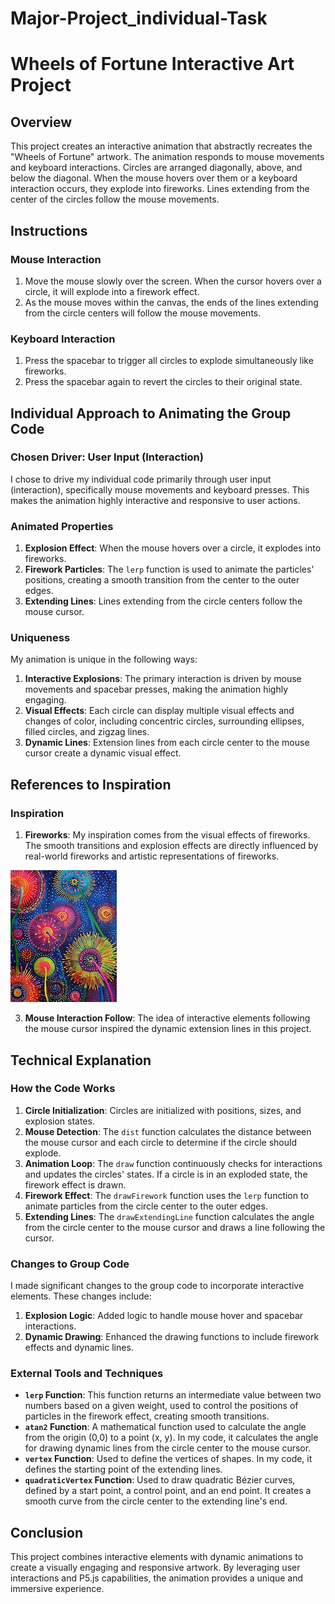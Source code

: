 # Major-Project_individual-Task
# Wheels of Fortune Interactive Art Project

## Overview
This project creates an interactive animation that abstractly recreates the "Wheels of Fortune" artwork. The animation responds to mouse movements and keyboard interactions. Circles are arranged diagonally, above, and below the diagonal. When the mouse hovers over them or a keyboard interaction occurs, they explode into fireworks. Lines extending from the center of the circles follow the mouse movements.

## Instructions

### Mouse Interaction
1. Move the mouse slowly over the screen. When the cursor hovers over a circle, it will explode into a firework effect.
2. As the mouse moves within the canvas, the ends of the lines extending from the circle centers will follow the mouse movements.

### Keyboard Interaction
1. Press the spacebar to trigger all circles to explode simultaneously like fireworks.
2. Press the spacebar again to revert the circles to their original state.

## Individual Approach to Animating the Group Code

### Chosen Driver: User Input (Interaction)
I chose to drive my individual code primarily through user input (interaction), specifically mouse movements and keyboard presses. This makes the animation highly interactive and responsive to user actions.

### Animated Properties
1. **Explosion Effect**: When the mouse hovers over a circle, it explodes into fireworks.
2. **Firework Particles**: The `lerp` function is used to animate the particles' positions, creating a smooth transition from the center to the outer edges.
3. **Extending Lines**: Lines extending from the circle centers follow the mouse cursor.

### Uniqueness
My animation is unique in the following ways:
1. **Interactive Explosions**: The primary interaction is driven by mouse movements and spacebar presses, making the animation highly engaging.
2. **Visual Effects**: Each circle can display multiple visual effects and changes of color, including concentric circles, surrounding ellipses, filled circles, and zigzag lines.
3. **Dynamic Lines**: Extension lines from each circle center to the mouse cursor create a dynamic visual effect.

## References to Inspiration

### Inspiration
1. **Fireworks**: My inspiration comes from the visual effects of fireworks. The smooth transitions and explosion effects are directly influenced by real-world fireworks and artistic representations of fireworks.

![Firework Art](Group%20Assignment/assets/Firework%20Art.jpg)
   
3. **Mouse Interaction Follow**: The idea of interactive elements following the mouse cursor inspired the dynamic extension lines in this project.

## Technical Explanation

### How the Code Works
1. **Circle Initialization**: Circles are initialized with positions, sizes, and explosion states.
2. **Mouse Detection**: The `dist` function calculates the distance between the mouse cursor and each circle to determine if the circle should explode.
3. **Animation Loop**: The `draw` function continuously checks for interactions and updates the circles' states. If a circle is in an exploded state, the firework effect is drawn.
4. **Firework Effect**: The `drawFirework` function uses the `lerp` function to animate particles from the circle center to the outer edges.
5. **Extending Lines**: The `drawExtendingLine` function calculates the angle from the circle center to the mouse cursor and draws a line following the cursor.

### Changes to Group Code
I made significant changes to the group code to incorporate interactive elements. These changes include:
1. **Explosion Logic**: Added logic to handle mouse hover and spacebar interactions.
2. **Dynamic Drawing**: Enhanced the drawing functions to include firework effects and dynamic lines.

### External Tools and Techniques
- **`lerp` Function**: This function returns an intermediate value between two numbers based on a given weight, used to control the positions of particles in the firework effect, creating smooth transitions.
- **`atan2` Function**: A mathematical function used to calculate the angle from the origin (0,0) to a point (x, y). In my code, it calculates the angle for drawing dynamic lines from the circle center to the mouse cursor.
- **`vertex` Function**: Used to define the vertices of shapes. In my code, it defines the starting point of the extending lines.
- **`quadraticVertex` Function**: Used to draw quadratic Bézier curves, defined by a start point, a control point, and an end point. It creates a smooth curve from the circle center to the extending line's end.

## Conclusion
This project combines interactive elements with dynamic animations to create a visually engaging and responsive artwork. By leveraging user interactions and P5.js capabilities, the animation provides a unique and immersive experience.
